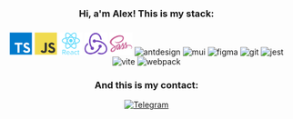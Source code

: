 
<h3 align="center"> Hi, a'm Alex! This is my stack:</h3>
<h3 align="center"></h3>
<p align="center">
    <img src="https://raw.githubusercontent.com/devicons/devicon/master/icons/typescript/typescript-original.svg"
        alt="typescript" width="40" height="40" />
    <img src="https://raw.githubusercontent.com/devicons/devicon/master/icons/javascript/javascript-original.svg"
        alt="javascript" width="40" height="40" />
    <img src="https://raw.githubusercontent.com/devicons/devicon/master/icons/react/react-original-wordmark.svg"
        alt="react" width="40" height="40" />
    <img src="https://raw.githubusercontent.com/devicons/devicon/master/icons/redux/redux-original.svg" alt="redux"
        width="40" height="40" />
    <img src="https://raw.githubusercontent.com/devicons/devicon/master/icons/sass/sass-original.svg" alt="sass"
        width="40" height="40" />
    <img src="https://gw.alipayobjects.com/zos/rmsportal/KDpgvguMpGfqaHPjicRK.svg" alt="antdesign" width="40"
        height="40" />
    <img src="https://camo.githubusercontent.com/2d207b0294721c57203fb9451bd14ef5ec0cf391790e4a2499cac1e7ed3bb9c9/68747470733a2f2f6d75692e636f6d2f7374617469632f6c6f676f2e737667" alt="mui" width="40"
        height="40" />
      <img src="https://upload.wikimedia.org/wikipedia/commons/thumb/3/33/Figma-logo.svg/800px-Figma-logo.svg.png" alt="figma" width="38" height="38" />
    <img src="https://www.vectorlogo.zone/logos/git-scm/git-scm-icon.svg" alt="git" width="40" height="40" />
    <img src="https://www.svgrepo.com/show/353930/jest.svg" alt="jest" width="38" height="38" />
    <img src="https://vitejs.dev/logo.svg" 
      alt="vite" width="40" height="40" />
    <img src="https://www.vectorlogo.zone/logos/js_webpack/js_webpack-icon.svg" 
      alt="webpack" width="40" height="40" />
</p>

<h3 align="center">And this is my contact:</h3>

<p align="center">
    <a href="https://t.me/alexander_karimov">
        <img src="https://img.shields.io/badge/Telegram-0077B5?style=for-the-badge&logoColor=white" alt="Telegram" />
    </a>
